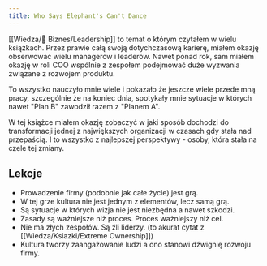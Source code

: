 ```yaml
---
title: Who Says Elephant's Can't Dance
---
```


[[Wiedza/🎲 Biznes/Leadership]] to temat o którym czytałem w wielu książkach. Przez prawie całą swoją dotychczasową karierę, miałem okazję obserwować wielu managerów i leaderów. Nawet ponad rok, sam miałem okazję w roli COO wspólnie z zespołem podejmować duże wyzwania związane z rozwojem produktu. 

To wszystko nauczyło mnie wiele i pokazało że jeszcze wiele przede mną pracy, szczególnie że na koniec dnia, spotykały mnie sytuacje w których nawet "Plan B" zawodził razem z "Planem A". 

W tej książce miałem okazję zobaczyć w jaki sposób dochodzi do transformacji jednej z największych organizacji w czasach gdy stała nad przepaścią. I to wszystko z najlepszej perspektywy - osoby, która stała na czele tej zmiany. 

## Lekcje
- Prowadzenie firmy (podobnie jak całe życie) jest grą.
- W tej grze kultura nie jest jednym z elementów, lecz samą grą.
- Są sytuacje w których wizja nie jest niezbędna a nawet szkodzi.
- Zasady są ważniejsze niż proces. Proces ważniejszy niż cel.
- Nie ma złych zespołów. Są źli liderzy. (to akurat cytat z [[Wiedza/Ksiazki/Extreme Ownership]])
- Kultura tworzy zaangażowanie ludzi a ono stanowi dźwignię rozwoju firmy.
